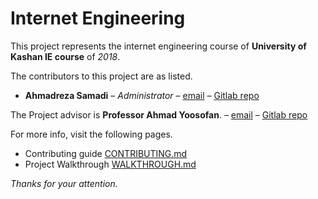 # Internet Engineering

This project represents the internet engineering course of
**University of Kashan IE course** of *2018*.

The contributors to this project are as listed.

* **Ahmadreza Samadi** – *Administrator* – [email](mailto:samadi@example.com) – [Gitlab repo](@ahmadreza.smdi)

The Project advisor is **Professor Ahmad Yoosofan**. – [email](yoosofan@kashanu.ac.ir) – [Gitlab repo](@usofan)

For more info, visit the following pages.
* Contributing guide [CONTRIBUTING.md](CONTRIBUTING.md)
* Project Walkthrough [WALKTHROUGH.md](WALKTHROUGH.md)

*Thanks for your attention.*
